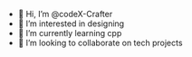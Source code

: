 - 👋 Hi, I’m @codeX-Crafter
- 👀 I’m interested in designing
- 🌱 I’m currently learning cpp
- 💞️ I’m looking to collaborate on tech projects
 

<!---
codeX-Crafter/codeX-Crafter is a ✨ special ✨ repository because its `README.md` (this file) appears on your GitHub profile.
You can click the Preview link to take a look at your changes.
--->
